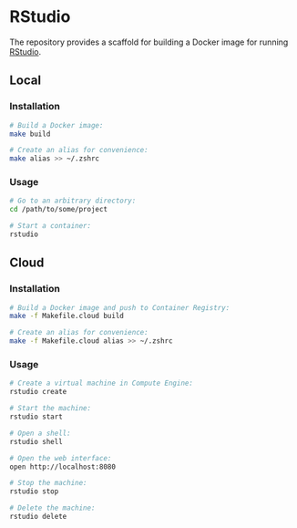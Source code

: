 # RStudio

The repository provides a scaffold for building a Docker image for running
[RStudio].

## Local

### Installation

```sh
# Build a Docker image:
make build

# Create an alias for convenience:
make alias >> ~/.zshrc
```

### Usage

```sh
# Go to an arbitrary directory:
cd /path/to/some/project

# Start a container:
rstudio
```

## Cloud

### Installation

```sh
# Build a Docker image and push to Container Registry:
make -f Makefile.cloud build

# Create an alias for convenience:
make -f Makefile.cloud alias >> ~/.zshrc
```

### Usage

```sh
# Create a virtual machine in Compute Engine:
rstudio create

# Start the machine:
rstudio start

# Open a shell:
rstudio shell

# Open the web interface:
open http://localhost:8080

# Stop the machine:
rstudio stop

# Delete the machine:
rstudio delete
```

[RStudio]: https://www.rstudio.com/
